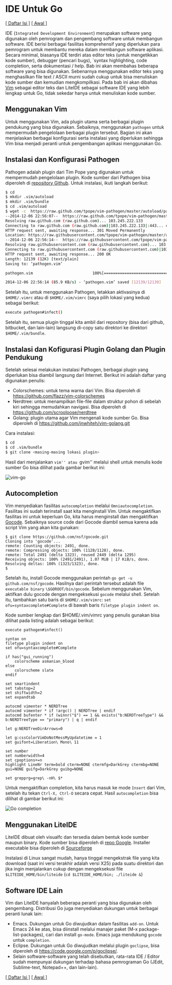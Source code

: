 # IDE Untuk Go

[[ Daftar Isi ]](README.md) [[ Awal ]](../README.md)

IDE (`Integrated Development Environment`) merupakan software yang digunakan oleh pemrogram dan pengembang software untuk membangun software. IDE berisi berbagai fasilitas komprehensif yang diperlukan para pemrogram untuk membantu mereka dalam membangun software aplikasi. Secara minimal, biasanya IDE terdiri atas editor teks (untuk mengetikkan kode sumber), debugger (pencari bugs), `syntax highlighting, code completion, serta dokumentasi / help. Bab ini akan membahas beberapa software yang bisa digunakan. Sebenarnya menggunakan editor teks yang menghasilkan file text / ASCII murni sudah cukup untuk bisa menuliskan kode sumber dan kemudian mengkompilkasi. Pada bab ini akan dibahas [Vim](http://www.vim.org) sebagai editor teks dan LiteIDE sebagai software IDE yang lebih lengkap untuk Go, tidak sekedar hanya untuk menuliskan kode sumber.

## Menggunakan Vim

Untuk menggunakan Vim, ada plugin utama serta berbagai plugin pendukung yang bisa digunakan. Sebaiknya, menggunakan `pathogen` untuk mempermudah pengelolaan berbagai plugin tersebut. Bagian ini akan menjelaskan berbagai konfigurasi serta instalasi yang diperlukan sehingga Vim bisa menjadi peranti untuk pengembangan aplikasi menggunakan Go.

## Instalasi dan Konfigurasi Pathogen

Pathogen adalah plugin dari Tim Pope yang digunakan untuk mempermudah pengelolaan plugin. Kode sumber dari Pathogen bisa diperoleh di [repository Github](https://github.com/tpope/vim-pathogen). Untuk instalasi, ikuti langkah berikut:

~~~bash
$ cd
$ mkdir .vim/autoload
$ mkdir .vim/bundle
$ cd .vim/autoload
$ wget -c  https://raw.github.com/tpope/vim-pathogen/master/autoload/pathogen.vim
--2014-12-06 22:56:07--  https://raw.github.com/tpope/vim-pathogen/master/autoload/pathogen.vim
Resolving raw.github.com (raw.github.com)... 103.245.222.133
Connecting to raw.github.com (raw.github.com)|103.245.222.133|:443... connected.
HTTP request sent, awaiting response... 301 Moved Permanently
Location: https://raw.githubusercontent.com/tpope/vim-pathogen/master/autoload/pathogen.vim [following]
--2014-12-06 22:56:14--  https://raw.githubusercontent.com/tpope/vim-pathogen/master/autoload/pathogen.vim
Resolving raw.githubusercontent.com (raw.githubusercontent.com)... 103.245.222.133
Connecting to raw.githubusercontent.com (raw.githubusercontent.com)|103.245.222.133|:443... connected.
HTTP request sent, awaiting response... 200 OK
Length: 12139 (12K) [text/plain]
Saving to: ‘pathogen.vim’

pathogen.vim                          100%[========================================================================>]  11.85K  --.-KB/s   in 0.1s   

2014-12-06 22:56:14 (85.9 KB/s) - ‘pathogen.vim’ saved [12139/12139]
~~~

Setelah itu, untuk menggunakan Pathogen, letakkan aktivasinya di `$HOME/.vimrc` atau di `$HOME/.vim/vimrc` (saya pilih lokasi yang kedua) sebagai berikut:

~~~bash
execute pathogen#infect()
~~~

Setelah itu, semua plugin tinggal kita ambil dari repository (bisa dari github, bitbucket, dan lain-lain) langsung di-copy satu direktori ke direktori `$HOME/.vim/bundle`.

##  Instalasi dan Kofigurasi Plugin Golang dan Plugin Pendukung

Setelah selesai melakukan instalasi Pathogen, berbagai plugin yang diperlukan bisa diambil langsung dari Internet. Berikut ini adalah daftar yang digunakan penulis:

* Colorschemes: untuk tema warna dari Vim. Bisa diperoleh di https://github.com/flazz/vim-colorschemes
* Nerdtree: untuk menampilkan file-file dalam struktur pohon di sebelah kiri sehingga memudahkan navigasi. Bisa diperoleh di https://github.com/scrooloose/nerdtree
* Golang: plugin utama agar Vim mengenali kode sumber Go. Bisa diperoleh di https://github.com/jnwhiteh/vim-golang.git

Cara instalasi:

~~~bash
$ cd 
$ cd .vim/bundle
$ git clone <masing-masing lokasi plugin>
~~~

Hasil dari menjalankan ``vim'' atau ``gvim'' melalui shell untuk menulis kode sumber Go bisa dilihat pada gambar berikut ini:

![vim-go](../images/vim-go.jpg)

## Autocompletion

Vim menyediakan fasilitas `autocompletion` melalui `Omniautocompletion`. Fasilitas ini sudah terinstall saat kita menginstall Vim. Untuk mengaktifkan fasilitas ini untuk keperluan Go, kita harus menginstall dan mengaktifkan [Gocode](https://github.com/nsf/gocode). Sebaiknya source code dari Gocode diambil semua karena ada script Vim yang akan kita gunakan:

~~~
$ git clone https://github.com/nsf/gocode.git
Cloning into 'gocode'...
remote: Counting objects: 2491, done.
remote: Compressing objects: 100% (1128/1128), done.
remote: Total 2491 (delta 1323), reused 2449 (delta 1295)
Receiving objects: 100% (2491/2491), 1.07 MiB | 17 KiB/s, done.
Resolving deltas: 100% (1323/1323), done.
$
~~~

Setelah itu, install Gocode menggunakan perintah `go get -u github.com/nsf/gocode`. Hasilnya dari perintah tersebut adalah file `executable binary` `\$GOROOT/bin/gocode`. Sebelum menggunakan Vim, aktifkan dulu gocode dengan mengeksekusi `gocode` melalui shell. Setelah itu, tambahkan satu baris di `$HOME/.vim/vimrc`: `set ofu=syntaxcomplete#Complete` di bawah baris `filetype plugin indent on`.

Kode sumber lengkap dari \$HOME/.vim/vimrc yang penulis gunakan bisa dilihat pada listing adalah sebagai berikut:

~~~vim
execute pathogen#infect()

syntax on
filetype plugin indent on
set ofu=syntaxcomplete#Complete

if has("gui_running")
	colorscheme asmanian_blood
else
	colorscheme slate
endif

set smartindent
set tabstop=2
set shiftwidth=2
set expandtab

autocmd vimenter * NERDTree
autocmd vimenter * if !argc() | NERDTree | endif
autocmd bufenter * if (winnr("$") == 1 && exists("b:NERDTreeType") && b:NERDTreeType == "primary") | q | endif

let g:NERDTreeDirArrows=0

let g:cssColorVimDoNotMessMyUpdatetime = 1
set guifont=Liberation\ Mono\ 11

set number
set numberwidth=4
set cpoptions+=n
highlight LineNr term=bold cterm=NONE ctermfg=DarkGrey ctermbg=NONE gui=NONE guifg=DarkGrey guibg=NONE

set grepprg=grep\ -nH\ $*
~~~

Untuk mengaktifkan completion, kita harus masuk ke mode `Insert` dari Vim, setelah itu tekan `Ctrl-X, Ctrl-O` secara cepat. Hasil `autocompletion` bisa dilihat di gambar berikut ini:

![Go completion](../images/vim-go-completion.jpg)

## Menggunakan LiteIDE

LiteIDE dibuat oleh visualfc dan tersedia dalam bentuk kode sumber maupun binary. Kode sumber bisa diperoleh di [repo Google](https://github.com/visualfc/liteide). Installer executable bisa diperoleh di [Sourceforge](http://sourceforge.net/projects/liteide/files)

Instalasi di Linux sangat mudah, hanya tinggal mengekstrak file yang kita download (saat ini versi terakhir adalah versi X25) pada suatu direktori dan jika ingin menjalankan cukup dengan mengeksekusi file `$LITEIDE_HOME/bin/liteide` (`cd $LITEIDE_HOME/bin; ./liteide &`)

## Software IDE Lain

Vim dan LiteIDE hanyalah beberapa peranti yang bisa digunakan oleh pengembang. Distribusi Go juga menyediakan dukungan untuk berbagai peranti lunak lain:

* Emacs. Dukungan untuk Go diwujudkan dalam fasilitas `add-on`. Untuk Emacs 24 ke atas, bisa diinstall melalui manajer paket (M-x package-list-packages), cari dan install `go-mode`. Emacs juga mendukung `gocode` untuk `completion`.
* Eclipse. Dukungan untuk Go diwujudkan melalui plugin `goclipse`, bisa diperoleh di https://code.google.com/p/goclipse/.
* Selain software-software yang telah disebutkan, rata-rata IDE / Editor sudah mempunyai dukungan terhadap bahasa pemrograman Go (JEdit, Sublime-text, Notepad++, dan lain-lain).

[[ Daftar Isi ]](README.md) [[ Awal ]](../README.md)
